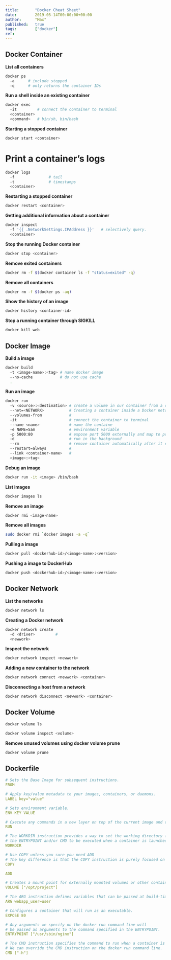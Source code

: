```yaml
---
title:       "Docker Cheat Sheet"
date:        2019-05-14T00:00:00+00:00
author:      "Max"
published:   true
tags:        ["docker"]
ref:
---
```


## Docker Container

**List all containers**

```bash
docker ps
  -a      # include stopped
  -q      # only returns the container IDs
```

**Run a shell inside an existing container**

```bash
docker exec
  -it         # connect the container to terminal
  <container>
  <command>   # bin/sh, bin/bash
```

**Starting a stopped container**

```bash
docker start <container>
```

# Print a container’s logs

```bash
docker logs
  -f               # tail
  -t               # timestamps
  <container>
```

**Restarting a stopped container**

```bash
docker restart <container>
```

**Getting additional information about a container**

```bash
docker inspect
  -f '{{ .NetworkSettings.IPAddress }}'   # selectively query.
  <container>
```

**Stop the running Docker container**

```bash
docker stop <container>
```

**Remove exited containers**

```bash
docker rm -f $(docker container ls -f "status=exited" -q)
```

**Remove all containers**

```bash
docker rm -f $(docker ps -aq)
```

**Show the history of an image**

```bash
docker history <container-id>
```

**Stop a running container through SIGKILL**

```bash
docker kill web
```

## Docker Image

**Build a image**

```bash
docker build
  -t <image-name>:<tag> # name docker image
  --no-cache            # do not use cache
  .
```

**Run an image**

```bash
docker run
  -v <source>:<destination> # create a volume in our container from a directory on the host
  --net=<NETWORK>           # Creating a container inside a Docker network
  --volumes-from            #
  -it                       # connect the container to terminal
  --name <name>             # name the containe
  -e NAME=Sam               # environment variable
  -p 5000:80                # expose port 5000 externally and map to port 80
  -d                        # run in the background
  --rm                      # remove container automatically after it exits
  --restart=always          #
  --link <container-name>   #
  <image>:<tag>
```

**Debug an image**

```bash
docker run -it <image> /bin/bash
```

**List images**

```bash
docker images ls
```

**Remove an image**

```bash
docker rmi <image-name>
```

**Remove all images**

```bash
sudo docker rmi `docker images -a -q`
```

**Pulling a image**

```bash
docker pull <dockerhub-id>/<image-name>:<version>
```

**Pushing a image to DockerHub**

```bash
docker push <dockerhub-id>/<image-name>:<version>
```

## Docker Network

**List the networks**

```bash
docker network ls
```

**Creating a Docker network**

```bash
docker network create
  -d <driver>         #
  <newwork>
```

**Inspect the network**

```bash
docker network inspect <newwork>
```

**Adding a new container to the network**

```bash
docker network connect <newwork> <container>
```

**Disconnecting a host from a network**

```bash
docker network disconnect <newwork> <container>
```

## Docker Volume

```bash
docker volume ls
```

```bash
docker volume inspect <volume>
```

**Remove unused volumes using docker volume prune**

```bash
docker volume prune
```

## Dockerfile

```yaml
# Sets the Base Image for subsequent instructions.
FROM

# Apply key/value metadata to your images, containers, or daemons.
LABEL key="value"

# Sets environment variable.
ENV KEY VALUE

# Cxecute any commands in a new layer on top of the current image and commit the results.
RUN

# The WORKDIR instruction provides a way to set the working directory for the container and
# the ENTRYPOINT and/or CMD to be executed when a container is launched from the image.
WORKDIR

# Use COPY unless you sure you need ADD
# The key difference is that the COPY instruction is purely focused on copying local files from the build context and does not have any extraction or decompression capabilities.
COPY

ADD

# Creates a mount point for externally mounted volumes or other containers.
VOLUME ["/opt/project"]

# The ARG instruction defines variables that can be passed at build-time via the docker build command.
ARG webapp_user=user

# Configures a container that will run as an executable.
EXPOSE 80

# Any arguments we specify on the docker run command line will
# be passed as arguments to the command specified in the ENTRYPOINT.
ENTRYPOINT ["/usr/sbin/nginx"]

# The CMD instruction specifies the command to run when a container is launched.
# We can override the CMD instruction on the docker run command line.
CMD ["-h"]
```
